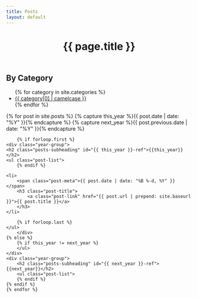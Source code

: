 ```yaml
---
title: Posts
layout: default
---
```


<header class="page-header">
  <h1 class="page-title">{{ page.title }}</h1>
</header>

<div class="contain">
	<h2 class="categories-heading">By Category</h2>
	<ul class="categories-list">
	{% for category in site.categories %}
		<li><a href="/category/{{ category[0] | downcase | url_escape | strip | replace: ' ', '-' }}">{{ category[0] | camelcase }}</a></li>
	{% endfor %}
	</ul>
	{% for post in site.posts %}
		{% capture this_year %}{{ post.date | date: "%Y" }}{% endcapture %}
		{% capture next_year %}{{ post.previous.date | date: "%Y" }}{% endcapture %}

		{% if forloop.first %}
	<div class="year-group">
	<h2 class="posts-subheading" id="{{ this_year }}-ref">{{this_year}}</h2>
	<ul class="post-list">
		{% endif %}

	<li>
		<span class="post-meta">{{ post.date | date: "%B %-d, %Y" }}</span>
		<h3 class="post-title">
			<a class="post-link" href="{{ post.url | prepend: site.baseurl }}">{{ post.title }}</a>
		</h3>
	</li>

		{% if forloop.last %}
	</ul>
		</div>
	{% else %}
		{% if this_year != next_year %}
		</ul>
	</div>
	<div class="year-group">
		<h2 class="posts-subheading" id="{{ next_year }}-ref">{{next_year}}</h2>
		<ul class="post-list">
		{% endif %}
	{% endif %}
	{% endfor %}
</div>
